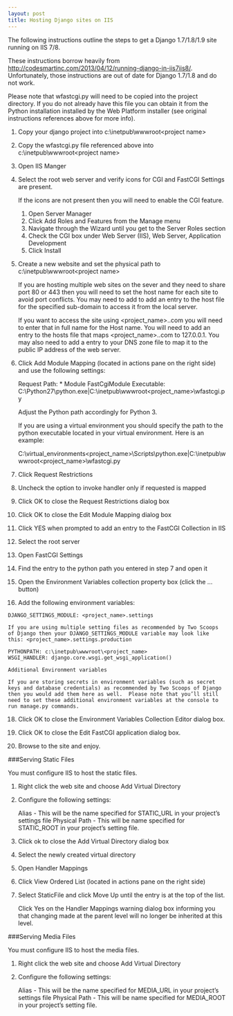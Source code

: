 ```yaml
---
layout: post
title: Hosting Django sites on IIS
---
```


The following instructions outline the steps to get a Django 1.7/1.8/1.9 site running on IIS 7/8.

These instructions borrow heavily from <http://codesmartinc.com/2013/04/12/running-django-in-iis7iis8/>.  Unfortunately, those instructions are out of date for Django 1.7/1.8 and do not work.

Please note that wfastcgi.py will need to be copied into the project directory.  If you do not already have this file you can obtain it from the Python installation installed by the Web Platform installer (see original instructions references above for more info).

1. Copy your django project into c:\inetpub\wwwroot\<project name>

2. Copy the wfastcgi.py file referenced above into c:\inetpub\wwwroot\<project name>

3. Open IIS Manger

4. Select the root web server and verify icons for CGI and FastCGI Settings are present.

    If the icons are not present then you will need to enable the CGI feature.  

    1. Open Server Manager
    2. Click Add Roles and Features from the Manage menu
    3. Navigate through the Wizard until you get to the Server Roles section
    4.  Check the CGI box under Web Server (IIS), Web Server, Application Development
    5. Click Install
  
5.  Create a new website and set the physical path to c:\inetpub\wwwroot\<project name>

    If you are hosting multiple web sites on the sever and they need to share port 80 or 443 then you will need to set the host name for each site to avoid port conflicts. You may need to add to add an entry to the host file for the specified sub-domain to access it from the local server.

    If you want to access the site using <project_name>.<domain>.com you will need to enter that in full name for the Host name.  You will need to add an entry to the hosts file that maps <project_name>.<domain>.com to 127.0.0.1.  You may also need to add a entry to your DNS zone file to map it to the public IP address of the web server.
    
7.  Click Add Module Mapping (located in actions pane on the right side) and use the following settings:

    Request Path: *
    Module FastCgiModule
    Executable: C:\Python27\python.exe|C:\inetpub\wwwroot\<project_name>\wfastcgi.py
    
    Adjust the Python path accordingly for Python 3.
    
    If you are using a virtual environment you should specify the path to the python executable located in your virtual environment.  Here is an example:
    
    C:\virtual_environments\<project_name>\Scripts\python.exe|C:\inetpub\wwwroot\<project_name>\wfastcgi.py
    
8. Click Request Restrictions

9. Uncheck the option to invoke handler only if requested is mapped

10. Click OK to close the Request Restrictions dialog box

11. Click OK to close the Edit Module Mapping dialog box

12. Click YES when prompted to add an entry to the FastCGI Collection in IIS

13. Select the root server

14.  Open FastCGI Settings

15. Find the entry to the python path you entered in step 7 and open it

16. Open the Environment Variables collection property box (click the … button)
    
17.  Add the following environment variables:

    DJANGO_SETTINGS_MODULE: <project_name>.settings
    
    If you are using multiple setting files as recommended by Two Scoops of Django then your DJANGO_SETTINGS_MODULE variable may look like this: <project_name>.settings.production
    
    PYTHONPATH: c:\inetpub\wwwroot\<project_name>
    WSGI_HANDLER: django.core.wsgi.get_wsgi_application()
    
    Additional Environment variables
    
    If you are storing secrets in environment variables (such as secret keys and database credentials) as recommended by Two Scoops of Django then you would add them here as well.  Please note that you’ll still need to set these additional environment variables at the console to run manage.py commands.    

18.  Click OK to close the Environment Variables Collection Editor dialog box.

19. Click OK to close the Edit FastCGI application dialog box.

20.  Browse to the site and enjoy.

###Serving Static Files

You must configure IIS to host the static files.

1.  Right click the web site and choose Add Virtual Directory

2.  Configure the following settings:

    Alias - This will be the name specified for STATIC_URL in your project’s settings file
    Physical Path - This will be name specified for STATIC_ROOT in your project’s setting file.

3. Click ok to close the Add Virtual Directory dialog box

4. Select the newly created virtual directory

5. Open Handler Mappings

6. Click View Ordered List (located in actions pane on the right side) 

7.  Select StaticFile and click Move Up until the entry is at the top of the list.  

    Click Yes on the Handler Mappings warning dialog box informing you that changing made at the parent level will no longer be inherited at this level.
    
###Serving Media Files

You must configure IIS to host the media files.

1.  Right click the web site and choose Add Virtual Directory

2.  Configure the following settings:

    Alias - This will be the name specified for MEDIA_URL in your project’s settings file
    Physical Path - This will be name specified for MEDIA_ROOT in your project’s setting file.